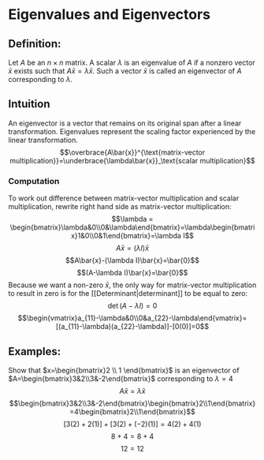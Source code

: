 # Eigenvalues and Eigenvectors
## Definition: 
Let $A$ be an $n\times n$ matrix. A scalar $\lambda$ is an eigenvalue of $A$ if a nonzero vector $\bar{x}$ exists such that $A\bar{x}=\lambda\bar{x}$. Such a vector $\bar{x}$ is called an eigenvector of $A$ corresponding to $\lambda$.

## Intuition
An eigenvector is a vector that remains on its original span after a linear transformation. Eigenvalues represent the scaling factor experienced by the linear transformation.
$$\overbrace{A\bar{x}}^{\text{matrix-vector multiplication}}=\underbrace{\lambda\bar{x}}_\text{scalar multiplication}$$

### Computation
To work out difference between matrix-vector multiplication and scalar multiplication, rewrite right hand side as matrix-vector multiplication:
$$\lambda = \begin{bmatrix}\lambda&0\\0&\lambda\end{bmatrix}=\lambda\begin{bmatrix}1&0\\0&1\end{bmatrix}=\lambda I$$
$$A\bar{x}=(\lambda I)\bar{x}$$
$$A\bar{x}-(\lambda I)\bar{x}=\bar{0}$$
$$(A-\lambda I)\bar{x}=\bar{0}$$
Because we want a non-zero $\bar{x}$, the only way for matrix-vector multiplication to result in zero is for the [[Determinant|determinant]] to be equal to zero:
$$\det(A-\lambda I)=0$$
$$\begin{vmatrix}a_{11}-\lambda&0\\0&a_{22}-\lambda\end{vmatrix}=[(a_{11}-\lambda)(a_{22}-\lambda)]-[0(0)]=0$$
## Examples:
Show that $x=\begin{bmatrix}2 \\ 1 \end{bmatrix}$ is an eigenvector of $A=\begin{bmatrix}3&2\\3&-2\end{bmatrix}$ corresponding to $\lambda = 4$
$$A\bar{x}=\lambda\bar{x}$$
$$\begin{bmatrix}3&2\\3&-2\end{bmatrix}\begin{bmatrix}2\\1\end{bmatrix}=4\begin{bmatrix}2\\1\end{bmatrix}$$
$$[3(2)+2(1)]+[3(2)+(-2)(1)]=4(2)+4(1)$$
$$8+4=8+4$$
$$12=12$$